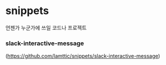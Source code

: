 # snippets

언젠가 누군가에 쓰일 코드나 프로젝트

### slack-interactive-message
(https://github.com/lamttic/snippets/slack-interactive-message)
